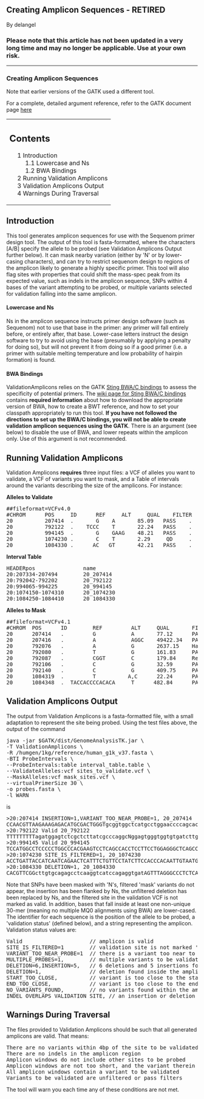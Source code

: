 ## Creating Amplicon Sequences - RETIRED

By delangel

<h3>Please note that this article has not been updated in a very long time and may no longer be applicable. Use at your own risk.</h3>

<hr></hr><h3>Creating Amplicon Sequences</h3>

<p>Note that earlier versions of the GATK used a different tool.</p>

<p>For a complete, detailed argument reference, refer to the GATK document page <a rel="nofollow" href="http://www.broadinstitute.org/gatk/gatkdocs/org_broadinstitute_sting_gatk_walkers_validation_ValidationAmplicons.html">here</a><br></p>

<table id="toc"><tr><td><div id="toctitle"><h2>Contents</h2></div>
<ul><li><a rel="nofollow" href="#Introduction">1 Introduction</a>
<ul><li><a rel="nofollow" href="#Lowercase_and_Ns">1.1 Lowercase and Ns</a></li>
<li><a rel="nofollow" href="#BWA_Bindings">1.2 BWA Bindings</a></li>
</ul></li>
<li><a rel="nofollow" href="#Running_Validation_Amplicons">2 Running Validation Amplicons</a></li>
<li><a rel="nofollow" href="#Validation_Amplicons_Output">3 Validation Amplicons Output</a></li>
<li><a rel="nofollow" href="#Warnings_During_Traversal">4 Warnings During Traversal</a></li>
</ul></td></tr></table><h2> <span id="Introduction">Introduction</span></h2>

<p>This tool generates amplicon sequences for use with the Sequenom primer design tool. The output of this tool is fasta-formatted, where the characters [A/B] specify the allele to be probed (see Validation Amplicons Output further below). It can mask nearby variation (either by 'N' or by lower-casing characters), and can try to restrict sequenom design to regions of the amplicon likely to generate a highly specific primer. This tool will also flag sites with properties that could shift the mass-spec peak from its expected value, such as indels in the amplicon sequence, SNPs within 4 bases of the variant attempting to be probed, or multiple variants selected for validation falling into the same amplicon.
</p>

<h4> <span id="Lowercase_and_Ns">Lowercase and Ns</span></h4>

<p>Ns in the amplicon sequence instructs primer design software (such as Sequenom) not to use that base in the primer: any primer will fall entirely before, or entirely after, that base. Lower-case letters instruct the design software to try to avoid using the base (presumably by applying a penalty for doing so), but will not prevent it from doing so if a good primer (i.e. a primer with suitable melting temperature and low probability of hairpin formation) is found.
</p>

<h4><span id="BWA_Bindings">BWA Bindings</span></h4>

<p>ValidationAmplicons relies on the GATK <a rel="nofollow" href="http://www.broadinstitute.org/gatk/guide/topic?name=methods-and-workflows#60" title="Sting BWA/C bindings">Sting BWA/C bindings</a> to assess the specificity of potential primers. The <a rel="nofollow" href="http://www.broadinstitute.org/gatk/guide/topic?name=methods-and-workflows#60" title="Sting BWA/C bindings">wiki page for Sting BWA/C bindings</a> contains <b>required information</b> about how to download the appropriate version of BWA, how to create a BWT reference, and how to set your classpath appropriately to run this tool. <b>If you have not followed the directions to set up the BWA/C bindings, you will not be able to create validation amplicon sequences using the GATK</b>. There is an argument (see below) to disable the use of BWA, and lower repeats within the amplicon only. Use of this argument is not recommended.
</p>

<h2><span id="Running_Validation_Amplicons">Running Validation Amplicons </span></h2>

<p>Validation Amplicons <b>requires</b> three input files: a VCF of alleles you want to validate, a VCF of variants you want to mask, and a Table of intervals around the variants describing the size of the amplicons. For instance:
</p>

<p><b>Alleles to Validate</b>
</p>

<pre class="code codeBlock" spellcheck="false">
##fileformat=VCFv4.0
#CHROM      POS     ID      REF     ALT     QUAL    FILTER  INFO
20          207414  .       G    A       85.09   PASS    .   // SNP to validate
20          792122  .    TCCC    T       22.24   PASS    .   // DEL to validate
20          994145  .       G    GAAG    48.21   PASS    .   // INS to validate
20          1074230 .       C    T       2.29     QD     .   // SNP to validate (but filtered)
20          1084330 .      AC   GT       42.21   PASS    .   // MNP to validate 
</pre>

<p><b>Interval Table</b>
</p>

<pre class="code codeBlock" spellcheck="false">
HEADERpos               name
20:207334-207494        20_207414
20:792042-792202        20_792122
20:994065-994225        20_994145
20:1074150-1074310      20_1074230
20:1084250-1084410      20_1084330
</pre>

<p><b>Alleles to Mask</b>
</p>

<pre class="code codeBlock" spellcheck="false">
##fileformat=VCFv4.1
#CHROM  POS      ID        REF         ALT     QUAL       FILTER         INFO
20      207414   .         G           A       77.12      PASS            .
20      207416   .         A           AGGC    49422.34   PASS            .
20      792076   .         A           G       2637.15    HaplotypeScore  .
20      792080   .         T           G       161.83     PASS            .
20      792087   .         CGGT        C       179.84     ReadPosRankSum  .
20      792106   .         C           G       32.59      PASS            .
20      792140   .         C           G       409.75     PASS            .
20      1084319  .         T          A,C      22.24      PASS            .
20      1084348  .  TACCACCCCACACA     T      482.84      PASS            .
</pre>

<h2><span id="Validation_Amplicons_Output"> Validation Amplicons Output </span></h2>

<p>The output from Validation Amplicons is a fasta-formatted file, with a small adaptation to represent the site being probed. Using the test files above, the output of the command
</p>

<pre class="code codeBlock" spellcheck="false">
java -jar $GATK/dist/GenomeAnalysisTK.jar \
-T ValidationAmplicons \
-R /humgen/1kg/reference/human_g1k_v37.fasta \
-BTI ProbeIntervals \
--ProbeIntervals:table interval_table.table \
--ValidateAlleles:vcf sites_to_validate.vcf \
--MaskAlleles:vcf mask_sites.vcf \
--virtualPrimerSize 30 \
-o probes.fasta \
-l WARN
</pre>

<p>is
</p>

<pre class="code codeBlock" spellcheck="false">
&gt;20:207414 INSERTION=1,VARIANT_TOO_NEAR_PROBE=1, 20_207414
CCAACGTTAAGAAAGAGACATGCGACTGGGTgcggtggctcatgcctggaaccccagcactttgggaggccaaggtgggc[A/G*]gNNcacttgaggtcaggagtttgagaccagcctggccaacatggtgaaaccccgtctctactgaaaatacaaaagttagC
&gt;20:792122 Valid 20_792122
TTTTTTTTTagatggagtctcgctcttatcgcccaggcNggagtgggtggtgtgatcttggctNactgcaacttctgcct[-/CCC*]cccaggttcaagtgattNtcctgcctcagccacctgagtagctgggattacaggcatccgccaccatgcctggctaatTT
&gt;20:994145 Valid 20_994145
TCCATGGCCTCCCCCTGGCCCACGAAGTCCTCAGCCACCTCCTTCCTGGAGGGCTCAGCCAAAATCAGACTGAGGAAGAAG[AAG/-*]TGGTGGGCACCCACCTTCTGGCCTTCCTCAGCCCCTTATTCCTAGGACCAGTCCCCATCTAGGGGTCCTCACTGCCTCCC
&gt;20:1074230 SITE_IS_FILTERED=1, 20_1074230
ACCTGATTACCATCAATCAGAACTCATTTCTGTTCCTATCTTCCACCCACAATTGTAATGCCTTTTCCATTTTAACCAAG[T/C*]ACTTATTATAtactatggccataacttttgcagtttgaggtatgacagcaaaaTTAGCATACATTTCATTTTCCTTCTTC
&gt;20:1084330 DELETION=1, 20_1084330
CACGTTCGGcttgtgcagagcctcaaggtcatccagaggtgatAGTTTAGGGCCCTCTCAAGTCTTTCCNGTGCGCATGG[GT/AC*]CAGCCCTGGGCACCTGTNNNNNNNNNNNNNTGCTCATGGCCTTCTAGATTCCCAGGAAATGTCAGAGCTTTTCAAAGCCC
</pre>

<p>Note that SNPs have been masked with 'N's, filtered 'mask' variants do not appear, the insertion has been flanked by Ns, the unfiltered deletion has been replaced by Ns, and the filtered site in the validation VCF is not marked as valid. In addition, bases that fall inside at least one non-unique 30-mer (meaning no multiple MQ0 alignments using BWA) are lower-cased. The identifier for each sequence is the position of the allele to be probed, a 'validation status' (defined below), and a string representing the amplicon. Validation status values are: 
</p>

<pre class="code codeBlock" spellcheck="false">
Valid                     // amplicon is valid
SITE_IS_FILTERED=1        // validation site is not marked 'PASS' or '.' in its filter field ("you are trying to validate a filtered variant")
VARIANT_TOO_NEAR_PROBE=1  // there is a variant too near to the variant to be validated, potentially shifting the mass-spec peak
MULTIPLE_PROBES=1,        // multiple variants to be validated found inside the same amplicon
DELETION=6,INSERTION=5,   // 6 deletions and 5 insertions found inside the amplicon region (from the "mask" VCF), will be potentially difficult to validate
DELETION=1,               // deletion found inside the amplicon region, could shift mass-spec peak
START_TOO_CLOSE,          // variant is too close to the start of the amplicon region to give sequenom a good chance to find a suitable primer
END_TOO_CLOSE,            // variant is too close to the end of the amplicon region to give sequenom a good chance to find a suitable primer
NO_VARIANTS_FOUND,        // no variants found within the amplicon region
INDEL_OVERLAPS_VALIDATION_SITE, // an insertion or deletion interferes directly with the site to be validated (i.e. insertion directly preceding or postceding, or a deletion that spans the site itself)
</pre>

<h2><span id="Warnings_During_Traversal"> Warnings During Traversal </span></h2>

<p>The files provided to Validation Amplicons should be such that all generated amplicons are valid. That means:
</p>

<pre class="code codeBlock" spellcheck="false">
There are no variants within 4bp of the site to be validated
There are no indels in the amplicon region
Amplicon windows do not include other sites to be probed
Amplicon windows are not too short, and the variant therein is not within 50bp of either edge
All amplicon windows contain a variant to be validated
Variants to be validated are unfiltered or pass filters
</pre>

<p>The tool will warn you each time any of these conditions are not met.
</p>
